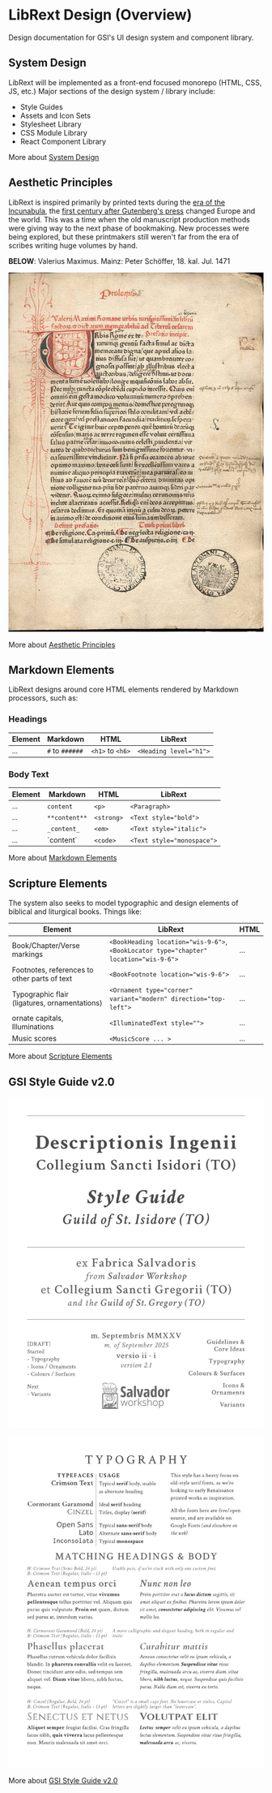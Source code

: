 # LibRext Design (Overview)

Design documentation for GSI's UI design system and component library.

## System Design

LibRext will be implemented as a front-end focused monorepo (HTML, CSS, JS, etc.) Major sections of the design system / library include:

- Style Guides
- Assets and Icon Sets
- Stylesheet Library
- CSS Module Library
- React Component Library

More about [System Design](./system-design.md)

## Aesthetic Principles

LibRext is inspired primarily by printed texts during the [era of the Incunabula](https://en.wikipedia.org/wiki/Incunable), the [first century after Gutenberg's press](https://www.britannica.com/topic/incunabula) changed Europe and the world. This was a time when the old manuscript production methods were giving way to the next phase of bookmaking. New processes were being explored, but these printmakers still weren't far from the era of scribes writing huge volumes by hand.

**BELOW**: Valerius Maximus. Mainz: Peter Schöffer, 18. kal. Jul. 1471

![Valerius Maximus. Mainz: Peter Schöffer, 18. kal. Jul. 1471](../img/Inkunabel.ValMax.001.jpg "Valerius Maximus. Mainz: Peter Schöffer, 18. kal. Jul. 1471")

More about [Aesthetic Principles](./aesthetic-principles.md)

## Markdown Elements

LibRext designs around core HTML elements rendered by Markdown processors, such as:

### Headings

| Element | Markdown | HTML | LibRext |
| --- | --- | --- | --- |
| ... | `#` to `######` | `<h1>` to `<h6>` | `<Heading level="h1">` |

### Body Text

| Element | Markdown | HTML | LibRext |
| --- | --- | --- | --- |
| ... | `content` | `<p>` | `<Paragraph>` |
| ... | `**content**` | `<strong>` | `<Text style="bold">` |
| ... | `_content_` | `<em>` | `<Text style="italic">` |
| ... | \`content\` | `<code>` | `<Text style="monospace">` |

More about [Markdown Elements](./markdown-elements.md)

## Scripture Elements

The system also seeks to model typographic and design elements of biblical and liturgical books. Things like:

| Element | LibRext | HTML 
| --- | --- | --- |
| Book/Chapter/Verse markings | `<BookHeading location="wis-9-6">`, `<BookLocator type="chapter" location="wis-9-6">` | ... |
| Footnotes, references to other parts of text | `<BookFootnote location="wis-9-6">` |   ... |
| Typographic flair (ligatures, ornamentations) | `<Ornament type="corner" variant="modern" direction="top-left">` | ... |
| ornate capitals, Illuminations | `<IlluminatedText style="">` |   ... |
| Music scores | `<MusicScore ... >` |   ... |

More about [Scripture Elements](./scripture-elements.md)

## GSI Style Guide v2.0

![Thing](../img/gsi-style-guide-2.1_1.jpg "Thing")

![Thing](../img/gsi-style-guide-2.1_4.jpg "Thing")

More about [GSI Style Guide v2.0](./gsi-style-guide.md)
